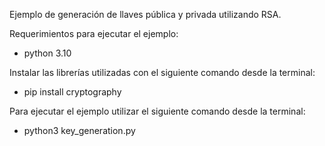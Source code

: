 Ejemplo de generación de llaves pública y privada utilizando RSA.

Requerimientos para ejecutar el ejemplo:
- python 3.10

Instalar las librerías utilizadas con el siguiente comando desde la terminal:
- pip install cryptography

Para ejecutar el ejemplo utilizar el siguiente comando desde la terminal:
- python3 key_generation.py